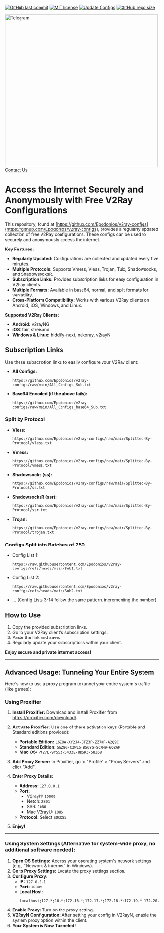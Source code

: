 [![GitHub last commit](https://img.shields.io/github/last-commit/barry-far/V2ray-Configs.svg)](https://github.com/Epodonios/v2ray-configs)
[![MIT license](https://img.shields.io/badge/License-MIT-blue.svg)](https://lbesson.mit-license.org/)
[![Update Configs](https://github.com/barry-far/V2ray-Configs/actions/workflows/main.yml/badge.svg)](https://github.com/Epodonios/V2ray-Configs/actions/workflows/main.yml)
[![GitHub repo size](https://img.shields.io/github/repo-size/Epodonios/V2ray-Configs)](https://github.com/Epodonios/v2ray-configs)

<a href="https://t.me/+IOG0nSifAV03ZmY0" target="_blank">
  <img src="https://cdn-icons-png.flaticon.com/512/2111/2111646.png" alt="Telegram" width="500" height="500"> Contact Us
</a>

# Access the Internet Securely and Anonymously with Free V2Ray Configurations

This repository, found at [https://github.com/Epodonios/v2ray-configs](https://github.com/Epodonios/v2ray-configs), provides a regularly updated collection of free V2Ray configurations. These configs can be used to securely and anonymously access the internet.

**Key Features:**

*   **Regularly Updated:** Configurations are collected and updated every five minutes.
*   **Multiple Protocols:** Supports Vmess, Vless, Trojan, Tuic, Shadowsocks, and ShadowsocksR.
*   **Subscription Links:** Provides subscription links for easy configuration in V2Ray clients.
*   **Multiple Formats:** Available in base64, normal, and split formats for versatility.
*   **Cross-Platform Compatibility:** Works with various V2Ray clients on Android, iOS, Windows, and Linux.

**Supported V2Ray Clients:**

*   **Android:** v2rayNG
*   **iOS:** fair, streisand
*   **Windows & Linux:** hiddify-next, nekoray, v2rayN

## Subscription Links

Use these subscription links to easily configure your V2Ray client:

*   **All Configs:**
    ```
    https://github.com/Epodonios/v2ray-configs/raw/main/All_Configs_Sub.txt
    ```
*   **Base64 Encoded (if the above fails):**
    ```
    https://github.com/Epodonios/v2ray-configs/raw/main/All_Configs_base64_Sub.txt
    ```

### Split by Protocol

*   **Vless:**
    ```
    https://github.com/Epodonios/v2ray-configs/raw/main/Splitted-By-Protocol/vless.txt
    ```
*   **Vmess:**
    ```
    https://github.com/Epodonios/v2ray-configs/raw/main/Splitted-By-Protocol/vmess.txt
    ```
*   **Shadowsocks (ss):**
    ```
    https://github.com/Epodonios/v2ray-configs/raw/main/Splitted-By-Protocol/ss.txt
    ```
*   **ShadowsocksR (ssr):**
    ```
    https://github.com/Epodonios/v2ray-configs/raw/main/Splitted-By-Protocol/ssr.txt
    ```
*   **Trojan:**
    ```
    https://github.com/Epodonios/v2ray-configs/raw/main/Splitted-By-Protocol/trojan.txt
    ```

### Configs Split into Batches of 250

*   Config List 1:
    ```
    https://raw.githubusercontent.com/Epodonios/v2ray-configs/refs/heads/main/Sub1.txt
    ```
*   Config List 2:
    ```
    https://raw.githubusercontent.com/Epodonios/v2ray-configs/refs/heads/main/Sub2.txt
    ```
*   ... (Config Lists 3-14 follow the same pattern, incrementing the number)

## How to Use

1.  Copy the provided subscription links.
2.  Go to your V2Ray client's subscription settings.
3.  Paste the link and save.
4.  Regularly update your subscriptions within your client.

**Enjoy secure and private internet access!**

---

## Advanced Usage: Tunneling Your Entire System

Here's how to use a proxy program to tunnel your entire system's traffic (like games):

### Using Proxifier

1.  **Install Proxifier:**  Download and install Proxifier from https://proxifier.com/download/.
2.  **Activate Proxifier:** Use one of these activation keys (Portable and Standard editions provided):

    *   **Portable Edition:** `L6Z8A-XY2J4-BTZ3P-ZZ7DF-A2Q9C`
    *   **Standard Edition:** `5EZ8G-C3WL5-B56YG-SCXM9-6QZAP`
    *   **Mac OS:** `P427L-9Y552-5433E-8DSR3-58Z68`

3.  **Add Proxy Server:** In Proxifier, go to "Profile" > "Proxy Servers" and click "Add".
4.  **Enter Proxy Details:**
    *   **Address:** `127.0.0.1`
    *   **Port:**
        *   V2rayN: `10808`
        *   Netch: `2801`
        *   SSR: `1080`
        *   Mac V2rayU: `1086`
    *   **Protocol:** Select `SOCKS5`

5.  **Enjoy!**
---
### Using System Settings (Alternative for system-wide proxy, no additional software needed):

1.  **Open OS Settings:** Access your operating system's network settings (e.g., "Network & Internet" in Windows).
2.  **Go to Proxy Settings:** Locate the proxy settings section.
3.  **Configure Proxy:**
    *   **IP:** `127.0.0.1`
    *   **Port:** `10809`
    *   **Local Host:**
        ```
        localhost;127.*;10.*;172.16.*;172.17.*;172.18.*;172.19.*;172.20.*;172.21.*;172.22.*;172.23.*;172.24.*;172.25.*;172.26.*;172.27.*;172.28.*;172.29.*;172.30.*;172.31.*;192.168.*
        ```
4.  **Enable Proxy:** Turn on the proxy setting.
5.  **V2RayN Configuration:** After setting your config in V2RayN, enable the system proxy option within the client.
6.  **Your System is Now Tunneled!**